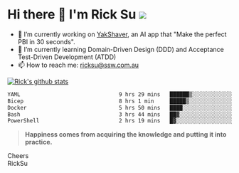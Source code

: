 # Hi there 👋 I'm Rick Su ![](https://komarev.com/ghpvc/?username=ricksu978)
<!--
**ricksu978/ricksu978** is a ✨ _special_ ✨ repository because its `README.md` (this file) appears on your GitHub profile.

Here are some ideas to get you started:
-->
- 🔭 I’m currently working on [YakShaver](https://yakshaver.ai/), an AI app that "Make the perfect PBI in 30 seconds".
- 🌱 I’m currently learning Domain-Driven Design (DDD) and Acceptance Test-Driven Development (ATDD)
- 📫 How to reach me: ricksu@ssw.com.au
<!--
- 👯 I’m looking to collaborate on ...
- 🤔 I’m looking for help with ...
- 💬 Ask me about ...
-->
<!--
- 😄 Pronouns: ...
- ⚡ Fun fact: ...
-->
[![Rick's github stats](https://github-readme-stats.vercel.app/api?username=ricksu978&theme=dark)](https://github.com/ricksu978/ricksu978)

<!--START_SECTION:waka-->

```txt
YAML                               9 hrs 29 mins   ██████▒░░░░░░░░░░░░░░░░░░   25.96 %
Bicep                              8 hrs 1 min     █████▒░░░░░░░░░░░░░░░░░░░   21.96 %
Docker                             5 hrs 50 mins   ████░░░░░░░░░░░░░░░░░░░░░   16.00 %
Bash                               3 hrs 44 mins   ██▓░░░░░░░░░░░░░░░░░░░░░░   10.24 %
PowerShell                         2 hrs 19 mins   █▓░░░░░░░░░░░░░░░░░░░░░░░   06.36 %
```

<!--END_SECTION:waka-->

> **Happiness comes from acquiring the knowledge and putting it into practice.**

Cheers  
RickSu 
